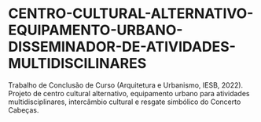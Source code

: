 # CENTRO-CULTURAL-ALTERNATIVO-EQUIPAMENTO-URBANO-DISSEMINADOR-DE-ATIVIDADES-MULTIDISCILINARES
Trabalho de Conclusão de Curso (Arquitetura e Urbanismo, IESB, 2022). Projeto de centro cultural alternativo, equipamento urbano para atividades multidisciplinares, intercâmbio cultural e resgate simbólico do Concerto Cabeças.
